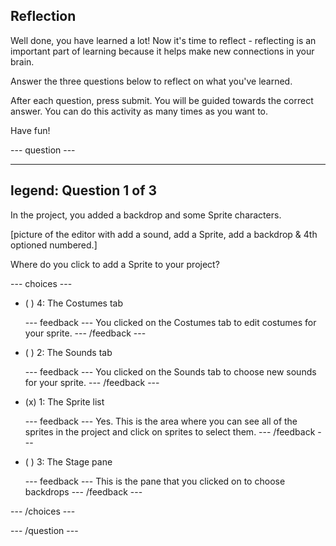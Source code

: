 ## Reflection

Well done, you have learned a lot! Now it's time to reflect - reflecting is an important part of learning because it helps make new connections in your brain.

Answer the three questions below to reflect on what you've learned.

After each question, press submit. You will be guided towards the correct answer. You can do this activity as many times as you want to.

Have fun!

--- question ---

---
legend: Question 1 of 3
---

In the project, you added a backdrop and some Sprite characters.

[picture of the editor with add a sound, add a Sprite, add a backdrop & 4th optioned numbered.]

Where do you click to add a Sprite to your project?

--- choices ---

- ( ) 4: The Costumes tab

  --- feedback ---
You clicked on the Costumes tab to edit costumes for your sprite.
  --- /feedback ---

- ( ) 2: The Sounds tab

  --- feedback ---
You clicked on the Sounds tab to choose new sounds for your sprite.
  --- /feedback ---

- (x) 1: The Sprite list

  --- feedback ---
Yes. This is the area where you can see all of the sprites in the project and click on sprites to select them.
  --- /feedback ---

- ( ) 3: The Stage pane

  --- feedback ---
  This is the pane that you clicked on to choose backdrops
  --- /feedback ---

--- /choices ---

--- /question ---
